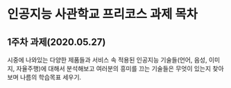 
# 인공지능 사관학교 프리코스 과제 목차
## 1주차 과제(2020.05.27)
시중에 나와있는 다양한 제품들과 서비스 속 적용된 인공지능 기술들(언어, 음성, 이미지, 자율주행)에 대해서 분석해보고 여러분의 흥미를 끄는 기술들은 무엇이 있는지 찾아보며 나름의 학습목표 세우기.
